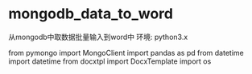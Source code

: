 # mongodb_data_to_word
从mongodb中取数据批量输入到word中
环境:
python3.x

from pymongo import MongoClient
import pandas as pd
from datetime import datetime
from docxtpl import DocxTemplate
import os
